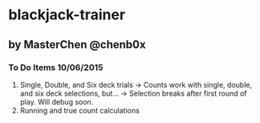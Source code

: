blackjack-trainer
==============

by MasterChen @chenb0x
----------------------

### To Do Items 10/06/2015

1. Single, Double, and Six deck trials
	-> Counts work with single, double, and six deck selections, but...
	-> Selection breaks after first round of play. Will debug soon.
2. Running and true count calculations
